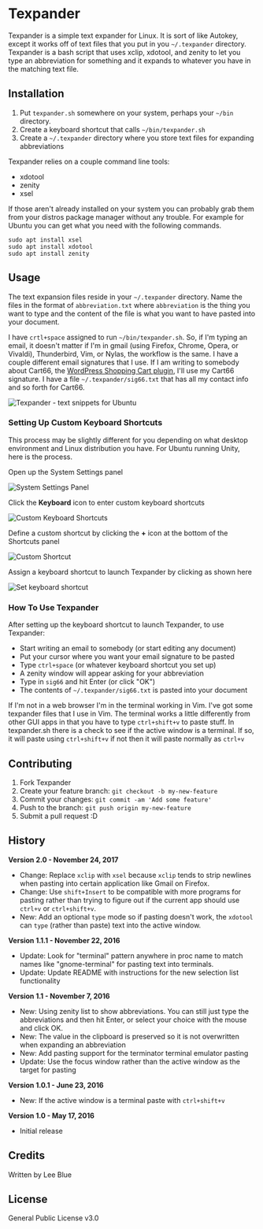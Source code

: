 # Texpander

Texpander is a simple text expander for Linux. It is sort of like Autokey, except it works off of text files that you put in you `~/.texpander` directory. Texpander is a bash script that uses xclip, xdotool, and zenity to let you type an abbreviation for something and it expands to whatever you have in the matching text file.

## Installation

1. Put `texpander.sh` somewhere on your system, perhaps your `~/bin` directory.
1. Create a keyboard shortcut that calls `~/bin/texpander.sh`
1. Create a `~/.texpander` directory where you store text files for expanding abbreviations

Texpander relies on a couple command line tools:

- xdotool
- zenity
- xsel

If those aren't already installed on your system you can probably grab them from your distros package manager without any trouble. For example for Ubuntu you can get what you need with the following commands.

```
sudo apt install xsel 
sudo apt install xdotool 
sudo apt install zenity
```

## Usage

The text expansion files reside in your `~/.texpander` directory. Name the files in the format of `abbreviation.txt` where `abbreviation` is the thing you want to type and the content of the file is what you want to have pasted into your document.

I have `crtl+space` assigned to run `~/bin/texpander.sh`. So, if I'm typing an email, it doesn't matter if I'm in gmail (using Firefox, Chrome, Opera, or Vivaldi), Thunderbird, Vim, or Nylas, the workflow is the same. I have a couple different email signatures that I use. If I am writing to somebody about Cart66, the [WordPress Shopping Cart plugin](https://cart66.com), I'll use my Cart66 signature. I have a file `~/.texpander/sig66.txt` that has all my contact info and so forth for Cart66.  

![Texpander - text snippets for Ubuntu](https://lee.blue/share/texpander-demo.gif)

### Setting Up Custom Keyboard Shortcuts

This process may be slightly different for you depending on what desktop environment and Linux distribution you have. For Ubuntu running Unity, here is the process.

Open up the System Settings panel

![System Settings Panel](https://lee.blue/share/system-settings-keyboard.png)

Click the **Keyboard** icon to enter custom keyboard shortcuts

![Custom Keyboard Shortcuts](https://lee.blue/share/custom-keyboard-shortcuts.png)

Define a custom shortcut by clicking the **+** icon at the bottom of the Shortcuts panel

![Custom Shortcut](https://lee.blue/share/custom-shortcut.png)

Assign a keyboard shortcut to launch Texpander by clicking as shown here

![Set keyboard shortcut](https://lee.blue/share/set-keyboard-shortcut.png)

### How To Use Texpander

After setting up the keyboard shortcut to launch Texpander, to use Texpander:

- Start writing an email to somebody (or start editing any document)
- Put your cursor where you want your email signature to be pasted
- Type `ctrl+space` (or whatever keyboard shortcut you set up)
- A zenity window will appear asking for your abbreviation
- Type in `sig66` and hit Enter (or click "OK")
- The contents of `~/.texpander/sig66.txt` is pasted into your document

If I'm not in a web browser I'm in the terminal working in Vim. I've got some texpander files that I use in Vim. The terminal works a little differently from other GUI apps in that you have to type `ctrl+shift+v` to paste stuff. In texpander.sh there is a check to see if the active window is a terminal. If so, it will paste using `ctrl+shift+v` if not then it will paste normally as `ctrl+v`

## Contributing

1. Fork Texpander
2. Create your feature branch: `git checkout -b my-new-feature`
3. Commit your changes: `git commit -am 'Add some feature'`
4. Push to the branch: `git push origin my-new-feature`
5. Submit a pull request :D

## History

**Version 2.0 - November 24, 2017**

- Change: Replace `xclip` with `xsel` because `xclip` tends to strip newlines when pasting into certain application like Gmail on Firefox.
- Change: Use `shift+Insert` to be compatible with more programs for pasting rather than trying to figure out if the current app should use `ctrl+v` or `ctrl+shift+v`.
- New: Add an optional `type` mode so if pasting doesn't work, the `xdotool` can `type` (rather than paste) text into the active window.

**Version 1.1.1 - November 22, 2016**

- Update: Look for "terminal" pattern anywhere in proc name to match names like "gnome-terminal" for pasting text into terminals.
- Update: Update README with instructions for the new selection list functionality

**Version 1.1 - November 7, 2016**

- New: Using zenity list to show abbreviations. You can still just type the abbreviations and then hit Enter, or select your choice with the mouse and click OK.
- New: The value in the clipboard is preserved so it is not overwritten when expanding an abbreviation
- New: Add pasting support for the terminator terminal emulator pasting
- Update: Use the focus window rather than the active window as the target for pasting


**Version 1.0.1 - June 23, 2016**

- New: If the active window is a terminal paste with `ctrl+shift+v`

**Version 1.0 - May 17, 2016**

- Initial release

## Credits

Written by Lee Blue

## License

General Public License v3.0

